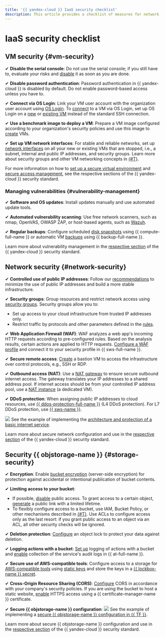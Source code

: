 ```yaml
---
title: '{{ yandex-cloud }} IaaS security checklist'
description: This article provides a checklist of measures for network, VM, and {{ objstorage-name }} security on the {{ yandex-cloud }} platform.
---
```


# IaaS security checklist

## VM security {#vm-security}

✔ **Disable the serial console**: Do not use the serial console; if you still have to, evaluate your risks and [disable](../../compute/operations/serial-console/disable.md) it as soon as you are done.

✔ **Disable password authentication**: Password authentication in {{ yandex-cloud }} is disabled by default. Do not enable password-based access unless you have to.

✔ **Connect via OS Login**: Link your VM user account with the organization user account using [OS Login](../../organization/concepts/os-login.md). To [connect](../../compute/operations/vm-connect/os-login.md) to a VM via OS Login, set up OS Login on a [new](../../compute/operations/vm-connect/os-login-create-vm.md) or [existing VM](../../compute/operations/vm-connect/enable-os-login.md) instead of the standard SSH connection.

✔ **Use a benchmark image to deploy a VM**: Prepare a VM image configured according to your organization's security policies and use this image to [create](../../compute/operations/vm-create/create-from-user-image.md) VMs.


✔ **Set up VM network interfaces**: For stable and reliable networks, set up [network interfaces](../../vpc/concepts/network.md) on all your new or existing VMs that are stopped, i.e., a subnet, internal and public IP addresses, and security groups. Learn more about security groups and other VM networking concepts in [{#T}](#network-security).

For more information on how to [set up a secure virtual environment](../standard/virtualenv-safe-config.md#serial-console) and [secure access management](../standard/authentication.md), see the respective sections of the {{ yandex-cloud }} security standard.

### Managing vulnerabilities {#vulnerability-management}

✔ **Software and OS updates**: Install updates manually and use automated update tools.

✔ **Automated vulnerability scanning**: Use free network scanners, such as nmap, OpenVAS, OWASP ZAP, or host-based agents, such as [Wazuh](/marketplace/products/opennix/wazuh).

✔ **Regular backups**: Configure scheduled [disk snapshots](../../compute/operations/snapshot-control/create-schedule.md) using {{ compute-full-name }} or automatic VM [backups](../../backup/quickstart.md) using {{ backup-full-name }}.

Learn more about vulnerability management in the [respective section](../standard/vulnerabilities.md) of the {{ yandex-cloud }} security standard.

## Network security {#network-security}

✔ **Controlled use of public IP addresses**: Follow our [recommendations](../../vpc/best-practices/public-ip-recommendations.md) to minimize the use of public IP addresses and build a more stable infrastructure.

✔ **Security groups**: Group resources and restrict network access using [security groups](../../vpc/operations/security-group-create.md). Security groups allow you to:

* Set up access to your cloud infrastructure from trusted IP addresses only.
* Restrict traffic by protocols and other parameters defined in the [rules](../../vpc/concepts/security-groups.md#security-groups-rules).

✔ **Web Application Firewall (WAF)**: WAF analyzes a web app's incoming HTTP requests according to pre-configured rules. Based on the analysis results, certain actions are applied to HTTP requests. [Configure a WAF profile](../../smartwebsecurity/quickstart/quickstart-waf.md) and connect it to your security profile in {{ sws-full-name }}.

✔ **Secure remote access**: [Create](../../tutorials/routing/bastion.md) a bastion VM to access the infrastructure over control protocols, e.g., SSH or RDP.

✔ **Outbound access (NAT)**: Use a [NAT gateway](../../vpc/concepts/gateways.md#nat-gateway) to ensure secure outbound internet access. The gateway translates your IP addresses to a shared address pool. If internet access should be from your controlled IP address pool, use a [NAT instance](../../tutorials/routing/nat-instance/console.md#create-nat-instance) (a dedicated VM).

✔ **DDoS protection**: When assigning public IP addresses to cloud resources, use [{{ ddos-protection-full-name }}](../../vpc/ddos-protection/index.md) (L4 DDoS protection). For L7 DDoS protection, use [{{ sws-name }}](../../smartwebsecurity/index.yaml).

![](../../_assets/overview/solution-library-icon.svg) See the example of implementing the [architecture and protection of a basic internet service](../../vpc/tutorials/web-service.md).

Learn more about secure network configuration and use in the [respective section](../standard/network-security.md) of the {{ yandex-cloud }} security standard.

## Security {{ objstorage-name }} {#storage-security}

✔ **Encryption**: Enable [bucket encryption](../../storage/operations/buckets/encrypt.md) (server-side encryption) for protection against accidental or intentional publication of bucket contents.

✔ **Limiting access to your bucket**:

* If possible, [disable](../../storage/operations/buckets/bucket-availability.md#close-public-access) public access. To grant access to a certain object, [generate](../../storage/operations/objects/link-for-download.md) a public link with a limited lifetime.
* To flexibly configure access to a bucket, use IAM, Bucket Policy, or other mechanisms described in [{#T}](../../storage/security/overview.md). Use ACLs to configure access only as the last resort: if you grant public access to an object via an ACL, all other security checks will be ignored.


✔ **Deletion protection**: [Configure](../../storage/operations/buckets/configure-object-lock.md) an object lock to protect your data against deletion.

✔ **Logging actions with a bucket**: [Set up](../../storage/operations/buckets/enable-logging.md) logging of actions with a bucket and [enable](../../audit-trails/concepts/events-data-plane.md#objstorage) collection of the service's audit logs in {{ at-full-name }}.

✔ **Secure use of AWS-compatible tools**: Configure access to a storage for [AWS-compatible tools](../../storage/tools/index.md) using [static keys](../../iam/operations/sa/create-access-key.md) and store the keys in a [{{ lockbox-name }} secret](../../iam/tutorials/static-key-in-lockbox.md).

✔ **Cross-Origin Resource Sharing (CORS)**: [Configure](../../storage/operations/buckets/cors.md) CORS in accordance with your company's security policies. If you are using the bucket to host a static website, [enable](../../storage/operations/hosting/certificate.md#cert-manager) HTTPS access using a {{ certificate-manager-name }} certificate.

✔ **Secure {{ objstorage-name }} configuration**:
![](../../_assets/overview/solution-library-icon.svg) See the example of implementing a [secure {{ objstorage-name }} configuration in {{ TF }}](https://github.com/yandex-cloud-examples/yc-s3-secure-bucket).

Learn more about secure {{ objstorage-name }} configuration and use in the [respective section](../standard/virtualenv-safe-config.md#objstorage) of the {{ yandex-cloud }} security standard.
